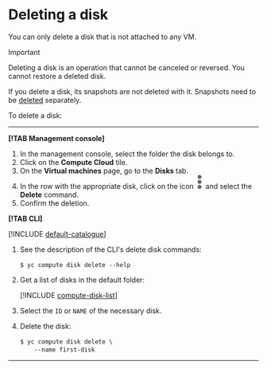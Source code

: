 # Deleting a disk

You can only delete a disk that is not attached to any VM.

> [!IMPORTANT]
>
> Deleting a disk is an operation that cannot be canceled or reversed. You cannot restore a deleted disk.

If you delete a disk, its snapshots are not deleted with it. Snapshots need to be [deleted](../snapshot-control/delete.md) separately.

To delete a disk:

---

**[!TAB Management console]**

1. In the management console, select the folder the disk belongs to.
1. Click on the **Compute Cloud** tile.
1. On the **Virtual machines** page, go to the **Disks** tab.
1. In the row with the appropriate disk, click on the icon ![image](../../../_assets/dots.svg) and select the **Delete** command.
1. Confirm the deletion.

**[!TAB CLI]**

[!INCLUDE [default-catalogue](../../../_includes/default-catalogue.md)]

1. See the description of the CLI's delete disk commands:

    ```
    $ yc compute disk delete --help
    ```

1. Get a list of disks in the default folder:

    [!INCLUDE [compute-disk-list](../../../_includes/compute/disk-list.md)]

1. Select the `ID` or `NAME` of the necessary disk.
1. Delete the disk:

    ```
    $ yc compute disk delete \
        --name first-disk
    ```

---

